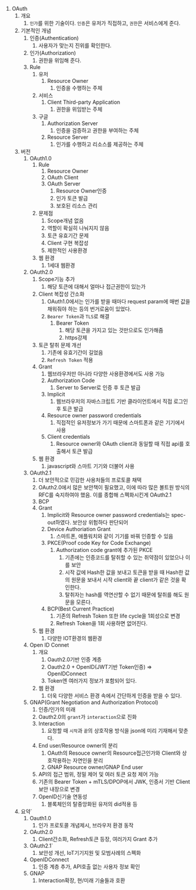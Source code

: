 1. OAuth
   1. 개요
      1. ``인가``를 위한 기술이다. ``인증``은 유저가 직접하고, ``권한``은 서비스에게 준다.
   2. 기본적인 개념
      1. 인증(Authentication)
         1. 사용자가 맞는지 진위를 확인한다.
      2. 인가(Authorization)
         1. 권한을 위임해 준다.
      3. Rule
         1. 유저
            1. Resource Owner
               1. 인증을 수행하는 주체
         2. 서비스 
            1. Client Third-party Application
               1. 권한을 위임받는 주체
         3. 구글
            1. Authorization Server
               1. 인증을 검증하고 권한을 부여하는 주체
            2. Resource Server
               1. 인가를 수행하고 리소스를 제공하는 주체
   3. 버전
      1. OAuth1.0
         1. Rule
            1. Resource Owner
            2. OAuth Client
            3. OAuth Server
               1. Resource Owner인증
               2. 인가 토큰 발급
               3. 보호된 리소스 관리
         2. 문제점
            1. Scope개념 없음
            2. 역할이 확실히 나눠지지 않음
            3. 토큰 유효기간 문제
            4. Client 구현 복잡성
            5. 제한적인 사용환경
         3. 웹 환경
            1. 1세대 웹환경
      2. OAuth2.0
         1. Scope기능 추가
            1. 해당 토큰에 대해서 얼마나 접근권한이 있는가
         2. Client 복잡성 간소화
            1. OAuth1.0에서는 인가를 받을 때마다 request param에 매번 값을 채워줘야 하는 등의 번거로움이 있었다.
            2. ``Bearer Token``과 ``TLS``로 해결
               1. Bearer Token
                  1. 해당 토큰을 가지고 있는 것만으로도 인가해줌
                  2. https강제
         3. 토큰 탈취 문제 개선
            1. 기존에 유효기간이 길었음
            2. ``Refresh Token`` 적용
         4. Grant 
            1. 웹브라우저만 아니라 다양한 사용환경에서도 사용 가능
            2. Authorization Code
               1. Server to Server로 인증 후 토큰 발급
            3. Implicit
               1. 웹브라우저의 자바스크립트 기반 클라이언트에서 직접 로그인 후 토큰 발급
            4. Resource owner password credentials
               1. 직접적인 유저정보가 가기 때문에 스마트폰과 같은 기기에서 사용
            5. Client credentials
               1. Resource owner와 OAuth client과 동일할 때 직접 api를 호출해서 토큰 발급
         5. 웹 환경
            1. javascript와 스마트 기기와 더불어 사용
      3. OAuth2.1
         1. 더 보안적으로 민감한 사용처들의 프로토콜 채택
         2. OAuth2.0에서 많은 보안책이 필요했고, 이에 따라 많은 볼트원 방식의 RFC를 숙지하여야 했음. 이를 종합해 스펙화시킨게 OAuth2.1
         3. BCP
         4. Grant
            1. Implicit와 Resource owner password credentials는 spec-out하였다. 보안상 위험하다 판단되어
            2. Device Authoriation Grant
               1. 스마트폰, 애플워치와 같이 기기를 바꿔 인증할 수 있음
            3. PKCE(Proof code Key for Code Exchange)
               1. Authorization code grant에 추가된 PKCE
                  1. 기존에는 인증코드를 탈취할 수 있는 취약점이 있었으나 이를 보안
                  2. 시작 값에 Hash한 값을 보내고 토큰을 받을 때 Hash한 값의 원문을 보내서 시작 client와 끝 client가 같은 것을 확인한다.
                  3. 탈취자는 hash를 역연산할 수 없기 때문에 탈취를 해도 원문을 모른다.
            4. BCP(Best Current Practice)
               1. 기존의 Refresh Token 또한 life cycle을 1회성으로 변경
               2. Refresh Token을 1회 사용하면 없어진다.
         5. 웹 환경
            1. 다양한 IOT환경의 웹환경
      4. Open ID Connet
         1.  개요
             1.  Oauth2.0기반 인증 계층
             2.  Oauth2.0 + OpenID(JWT기반 Token인증) => OpenIDConnect
             3.  Token엔 여러가지 정보가 포함되어 있다.
         2.  웹 환경
             1.  더욱 다양한 서비스 환경 속에서 간단하게 인증을 받을 수 있다.
      5.  GNAP(Grant Negotiation and Authorization Protocol)
          1.  인증/인가의 미래
          2.  Oauth2.0의 ``grant``가 ``interaction``으로 진화
          3.  Interaction
              1.  요청할 때 ``시작``과 ``끝``의 상호작용 방식을 json에 미리 기재해서 맞춘다.
          4.  End user/Resource owner의 분리
              1.  OAuth의 Resouce owner의 Resource접근인가와 Client와 상호작용하는 자연인을 분리
              2.  GNAP Resource owner/GNAP End user
          5.  API의 접근 범위, 정밀 제어 및 여러 토큰 요청 제어 가능
          6.  기존의 Bearer Token + mTLS/DPOP에서 JWK, 인증서 기반 Client 보안 내장으로 변경
          7.  OpenID신기술 연동성
              1.  블록체인의 탈중앙화된 유저의 did적용 등
   4.  요약`
       1.  Oauth1.0
           1.  인가 프로토콜 개념제시, 브라우저 환경 동작
       2.  OAuth2.0
           1.  Client간소화, Refresh토큰 등장, 여러가지 Grant 추가
       3.  OAuth2.1`
           1.  보안성 개선, IoT기기지원 및 모범사례의 스펙화
       4.  OpenIDConnect
           1.  인증 계층 추가, API호출 없는 사용자 정보 확인
       5.  GNAP
           1.  Interaction확장, 현/미래 기술들과 호환